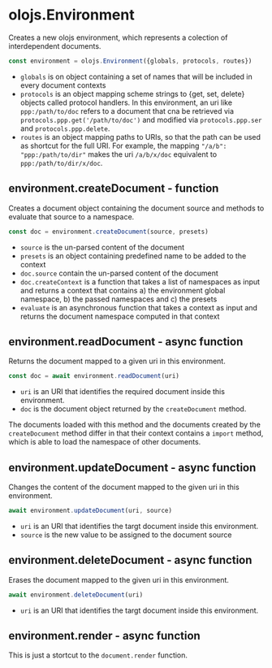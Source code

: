 olojs.Environment
============================================================================
Creates a new olojs environment, which represents a colection of
interdependent documents.


```js
const environment = olojs.Environment({globals, protocols, routes})
```

- `globals` is on object containing a set of names that will be included in
  every document contexts
- `protocols` is an object mapping scheme strings to {get, set, delete}
  objects called protocol handlers. In this environment, an uri like
  `ppp:/path/to/doc` refers to a document that cna be retrieved via
  `protocols.ppp.get('/path/to/doc')` and modified via `protocols.ppp.ser`
  and `protocols.ppp.delete`. 
- `routes` is an object mapping paths to URIs, so that the path can be used
  as shortcut for the full URI. For example, the mapping `"/a/b": "ppp:/path/to/dir"`
  makes the uri `/a/b/x/doc` equivalent to `ppp:/path/to/dir/x/doc`.
  
environment.createDocument - function
--------------------------------------------------------------------
Creates a document object containing the document source and
methods to evaluate that source to a namespace.

```js
const doc = environment.createDocument(source, presets)
```

- `source` is the un-parsed content of the document
- `presets` is an object containing predefined name to be added to
  the context
- `doc.source` contain the un-parsed content of the document
- `doc.createContext` is a function that takes a list of namespaces
  as input and returns a context that contains a) the environment
  global namespace, b) the passed namespaces and c) the presets
- `evaluate` is an asynchronous function that takes a context as
  input and returns the document namespace computed in that context
  
environment.readDocument - async function
--------------------------------------------------------------------
Returns the document mapped to a given uri in this environment.

```js
const doc = await environment.readDocument(uri)
```

- `uri` is an URI that identifies the required document inside this
  environment.
- `doc` is the document object returned by the `createDocument`
  method.

The documents loaded with this method and the documents created by 
the `createDocument` method differ in that their context contains a 
`import` method, which is able to load the namespace of other 
documents.
  
environment.updateDocument - async function
--------------------------------------------------------------------
Changes the content of the document mapped to the given uri in this
environment.
```js
await environment.updateDocument(uri, source)
```

- `uri` is an URI that identifies the targt document inside this
  environment.
- `source` is the new value to be assigned to the document source
  
environment.deleteDocument - async function
--------------------------------------------------------------------
Erases the document mapped to the given uri in this environment.
```js
await environment.deleteDocument(uri)
```

- `uri` is an URI that identifies the targt document inside this
  environment.
  
environment.render - async function
--------------------------------------------------------------------
This is just a stortcut to the `document.render` function.
  

